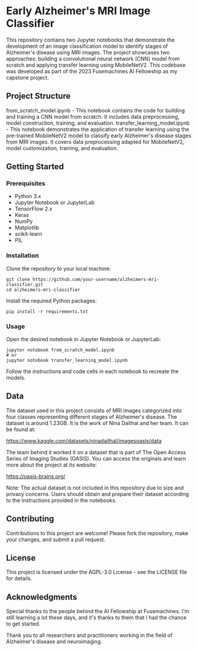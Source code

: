 # Early Alzheimer's MRI Image Classifier
This repository contains two Jupyter notebooks that demonstrate the development of an image classification model to identify stages of Alzheimer's disease using MRI images. The project showcases two approaches: building a convolutional neural network (CNN) model from scratch and applying transfer learning using MobileNetV2. This codebase was developed as part of the 2023 Fusemachines AI Fellowship as my capstone project.

## Project Structure
from_scratch_model.ipynb - This notebook contains the code for building and training a CNN model from scratch. It includes data preprocessing, model construction, training, and evaluation.
transfer_learning_model.ipynb - This notebook demonstrates the application of transfer learning using the pre-trained MobileNetV2 model to classify early Alzheimer's disease stages from MRI images. It covers data preprocessing adapted for MobileNetV2, model customization, training, and evaluation.

## Getting Started
### Prerequisites
- Python 3.x
- Jupyter Notebook or JupyterLab
- TensorFlow 2.x
- Keras
- NumPy
- Matplotlib
- scikit-learn
- PIL

### Installation
Clone the repository to your local machine:

```
git clone https://github.com/your-username/alzheimers-mri-classifier.git
cd alzheimers-mri-classifier
```
Install the required Python packages:

```
pip install -r requirements.txt
```

### Usage
Open the desired notebook in Jupyter Notebook or JupyterLab:

```
jupyter notebook from_scratch_model.ipynb
# or
jupyter notebook transfer_learning_model.ipynb
```

Follow the instructions and code cells in each notebook to recreate the models.

## Data
The dataset used in this project consists of MRI images categorized into four classes representing different stages of Alzheimer's disease. 
The dataset is around 1.23GB. It is the work of Nina Daithal and her team. It can be found at:

https://www.kaggle.com/datasets/ninadaithal/imagesoasis/data

The team behind it worked it on a dataset that is part of The Open Access Series of Imaging Studies (OASIS). You can access the originals and learn more about the project at its website:

https://oasis-brains.org/

Note: The actual dataset is not included in this repository due to size and privacy concerns. Users should obtain and prepare their dataset according to the instructions provided in the notebooks.

## Contributing
Contributions to this project are welcome! Please fork the repository, make your changes, and submit a pull request.

## License
This project is licensed under the AGPL-3.0 License - see the LICENSE file for details.

## Acknowledgments

Special thanks to the people behind the AI Fellowship at Fusemachines. I'm still learning a lot these days, and it's thanks to them that I had the chance to get started.

Thank you to all researchers and practitioners working in the field of Alzheimer's disease and neuroimaging.
